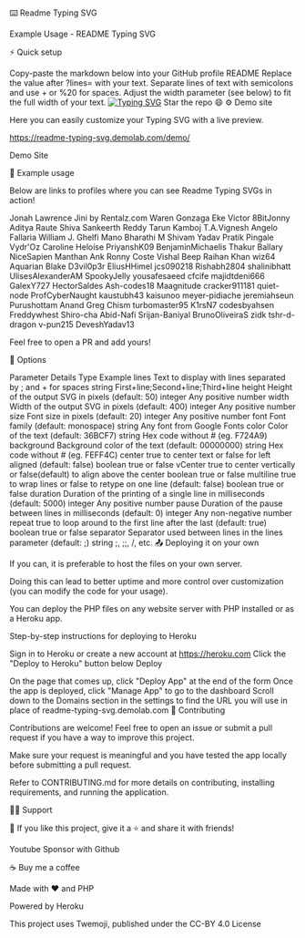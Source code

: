 ⌨️ Readme Typing SVG

Example Usage - README Typing SVG

   

⚡ Quick setup

Copy-paste the markdown below into your GitHub profile README
Replace the value after ?lines= with your text. Separate lines of text with semicolons and use + or %20 for spaces.
Adjust the width parameter (see below) to fit the full width of your text.
[![Typing SVG](https://readme-typing-svg.demolab.com/?lines=First+line+of+text;Second+line+of+text)](https://git.io/typing-svg)
Star the repo 😄
⚙ Demo site

Here you can easily customize your Typing SVG with a live preview.

https://readme-typing-svg.demolab.com/demo/

Demo Site

🚀 Example usage

Below are links to profiles where you can see Readme Typing SVGs in action!

Jonah Lawrence Jini by Rentalz.com Waren Gonzaga Eke Victor 8BitJonny Aditya Raute Shiva Sankeerth Reddy Tarun Kamboj T.A.Vignesh Angelo Fallaria William J. Ghelfi Mano Bharathi M Shivam Yadav Pratik Pingale Vydr'Oz Caroline Heloíse PriyanshK09 BenjaminMichaelis Thakur Ballary NiceSapien Manthan Ank Ronny Coste Vishal Beep Raihan Khan wiz64 Aquarian Blake D3vil0p3r EliusHHimel jcs090218 Rishabh2804 shalinibhatt UlisesAlexanderAM SpookyJelly yousafesaeed cfcife majidtdeni666 GalexY727 HectorSaldes Ash-codes18 Maagnitude cracker911181 quiet-node ProfCyberNaught kaustubh43 kaisunoo meyer-pidiache jeremiahseun Purushottam Anand Greg Chism turbomaster95 K1rsN7 codesbyahsen Freddywhest Shiro-cha Abid-Nafi Srijan-Baniyal BrunoOliveiraS zidk tshr-d-dragon v-pun215 DeveshYadav13

Feel free to open a PR and add yours!

🔧 Options

Parameter	Details	Type	Example
lines	Text to display with lines separated by ; and + for spaces	string	First+line;Second+line;Third+line
height	Height of the output SVG in pixels (default: 50)	integer	Any positive number
width	Width of the output SVG in pixels (default: 400)	integer	Any positive number
size	Font size in pixels (default: 20)	integer	Any positive number
font	Font family (default: monospace)	string	Any font from Google Fonts
color	Color of the text (default: 36BCF7)	string	Hex code without # (eg. F724A9)
background	Background color of the text (default: 00000000)	string	Hex code without # (eg. FEFF4C)
center	true to center text or false for left aligned (default: false)	boolean	true or false
vCenter	true to center vertically or false(default) to align above the center	boolean	true or false
multiline	true to wrap lines or false to retype on one line (default: false)	boolean	true or false
duration	Duration of the printing of a single line in milliseconds (default: 5000)	integer	Any positive number
pause	Duration of the pause between lines in milliseconds (default: 0)	integer	Any non-negative number
repeat	true to loop around to the first line after the last (default: true)	boolean	true or false
separator	Separator used between lines in the lines parameter (default: ;)	string	;, ;;, /, etc.
📤 Deploying it on your own

If you can, it is preferable to host the files on your own server.

Doing this can lead to better uptime and more control over customization (you can modify the code for your usage).

You can deploy the PHP files on any website server with PHP installed or as a Heroku app.

Step-by-step instructions for deploying to Heroku

Sign in to Heroku or create a new account at https://heroku.com
Click the "Deploy to Heroku" button below
Deploy

On the page that comes up, click "Deploy App" at the end of the form
Once the app is deployed, click "Manage App" to go to the dashboard
Scroll down to the Domains section in the settings to find the URL you will use in place of readme-typing-svg.demolab.com
🤗 Contributing

Contributions are welcome! Feel free to open an issue or submit a pull request if you have a way to improve this project.

Make sure your request is meaningful and you have tested the app locally before submitting a pull request.

Refer to CONTRIBUTING.md for more details on contributing, installing requirements, and running the application.

🙋‍♂️ Support

💙 If you like this project, give it a ⭐ and share it with friends!

Youtube  Sponsor with Github

☕ Buy me a coffee

Made with ❤️ and PHP

Powered by Heroku

This project uses Twemoji, published under the CC-BY 4.0 License
